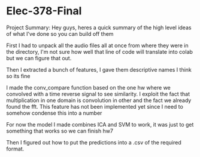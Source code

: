# Elec-378-Final
Project Summary: 
Hey guys, heres a quick summary of the high level ideas of what I've done so you can build off them

First I had to unpack all the audio files all at once from where they were in the directory, I'm not sure how well that line of 
code will translate into colab but we can figure that out.

Then I extracted a bunch of features, I gave them descriptive names I think so its fine

I made the conv_compare function based on the one hw where we convolved with a time reverse signal to see similarity.
I exploit the fact that multiplication in one domain is convolution in other and the fact we already found the fft.
This feature has not been implemented yet since I need to somehow condense this into a number

For now the model I made combines ICA and SVM to work, it was just to get something that works so we can finish
hw7

Then I figured out how to put the predictions into a .csv of the required format.